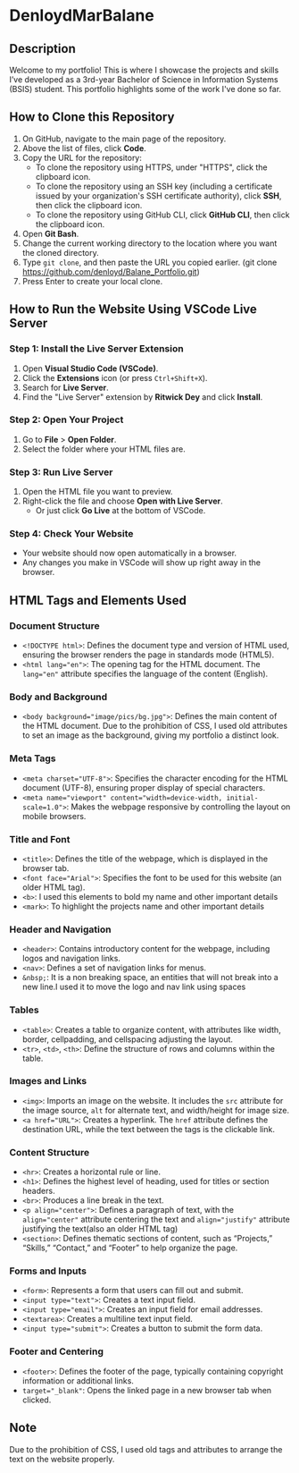 # DenloydMarBalane

## Description
Welcome to my portfolio! This is where I showcase the projects and skills I’ve developed as a 3rd-year 
Bachelor of Science in Information Systems (BSIS) student. This portfolio highlights some of the work I've done so far.

## How to Clone this Repository

1. On GitHub, navigate to the main page of the repository.
2. Above the list of files, click **Code**.
3. Copy the URL for the repository:
   - To clone the repository using HTTPS, under "HTTPS", click the clipboard icon.
   - To clone the repository using an SSH key (including a certificate issued by your organization's SSH certificate authority), click **SSH**, then click the clipboard icon.
   - To clone the repository using GitHub CLI, click **GitHub CLI**, then click the clipboard icon.
4. Open **Git Bash**.
5. Change the current working directory to the location where you want the cloned directory.
6. Type `git clone`, and then paste the URL you copied earlier. (git clone https://github.com/denloyd/Balane_Portfolio.git)
7. Press Enter to create your local clone. 

## How to Run the Website Using VSCode Live Server

### Step 1: Install the Live Server Extension
1. Open **Visual Studio Code (VSCode)**.
2. Click the **Extensions** icon (or press `Ctrl+Shift+X`).
3. Search for **Live Server**.
4. Find the "Live Server" extension by **Ritwick Dey** and click **Install**.

### Step 2: Open Your Project
1. Go to **File** > **Open Folder**.
2. Select the folder where your HTML files are.

### Step 3: Run Live Server
1. Open the HTML file you want to preview.
2. Right-click the file and choose **Open with Live Server**.
   - Or just click **Go Live** at the bottom of VSCode.

### Step 4: Check Your Website
- Your website should now open automatically in a browser.
- Any changes you make in VSCode will show up right away in the browser.


## HTML Tags and Elements Used

### Document Structure
- `<!DOCTYPE html>`: Defines the document type and version of HTML used, ensuring the browser renders the page in standards mode (HTML5).
- `<html lang="en">`: The opening tag for the HTML document. The `lang="en"` attribute specifies the language of the content (English).

### Body and Background
- `<body background="image/pics/bg.jpg">`: Defines the main content of the HTML document. Due to the prohibition of CSS, I used old attributes to set an image as the background, giving my portfolio a distinct look.

### Meta Tags
- `<meta charset="UTF-8">`: Specifies the character encoding for the HTML document (UTF-8), ensuring proper display of special characters.
- `<meta name="viewport" content="width=device-width, initial-scale=1.0">`: Makes the webpage responsive by controlling the layout on mobile browsers.

### Title and Font
- `<title>`: Defines the title of the webpage, which is displayed in the browser tab.
- `<font face="Arial">`: Specifies the font to be used for this website (an older HTML tag).
- `<b>`: I used this elements to bold my name and other important details
- `<mark>`: To highlight the projects name and other important details

### Header and Navigation
- `<header>`: Contains introductory content for the webpage, including logos and navigation links.
- `<nav>`: Defines a set of navigation links for menus.
- `&nbsp;`: It is a non breaking space, an entities that will not break into a new line.I used it to move the logo and nav link using spaces

### Tables
- `<table>`: Creates a table to organize content, with attributes like width, border, cellpadding, and cellspacing adjusting the layout.
- `<tr>`, `<td>`, `<th>`: Define the structure of rows and columns within the table.

### Images and Links
- `<img>`: Imports an image on the website. It includes the `src` attribute for the image source, `alt` for alternate text, and width/height for image size.
- `<a href="URL">`: Creates a hyperlink. The `href` attribute defines the destination URL, while the text between the tags is the clickable link.

### Content Structure
- `<hr>`: Creates a horizontal rule or line.
- `<h1>`: Defines the highest level of heading, used for titles or section headers.
- `<br>`: Produces a line break in the text.
- `<p align="center">`: Defines a paragraph of text, with the `align="center"` attribute centering the text and  `align="justify"` attribute justifying the text(also an older HTML tag)
- `<section>`: Defines thematic sections of content, such as “Projects,” “Skills,” “Contact,” and “Footer” to help organize the page.

### Forms and Inputs
- `<form>`: Represents a form that users can fill out and submit.
- `<input type="text">`: Creates a text input field.
- `<input type="email">`: Creates an input field for email addresses.
- `<textarea>`: Creates a multiline text input field.
- `<input type="submit">`: Creates a button to submit the form data.

### Footer and Centering
- `<footer>`: Defines the footer of the page, typically containing copyright information or additional links.
- `target="_blank"`: Opens the linked page in a new browser tab when clicked.

## Note
Due to the prohibition of CSS, I used old tags and attributes to arrange the text on the website properly.
